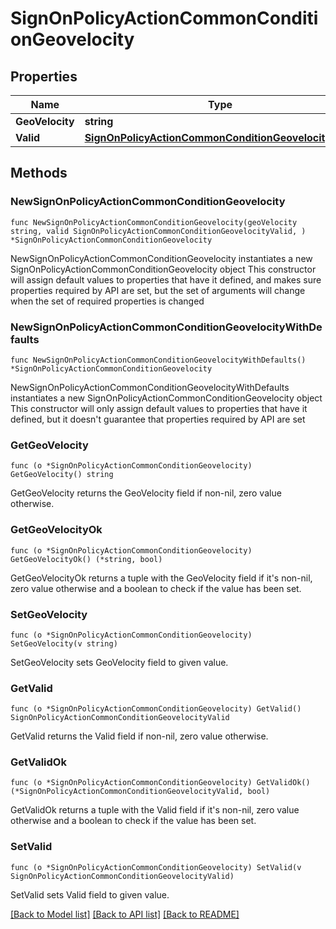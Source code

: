 # SignOnPolicyActionCommonConditionGeovelocity

## Properties

Name | Type | Description | Notes
------------ | ------------- | ------------- | -------------
**GeoVelocity** | **string** |  | 
**Valid** | [**SignOnPolicyActionCommonConditionGeovelocityValid**](SignOnPolicyActionCommonConditionGeovelocityValid.md) |  | 

## Methods

### NewSignOnPolicyActionCommonConditionGeovelocity

`func NewSignOnPolicyActionCommonConditionGeovelocity(geoVelocity string, valid SignOnPolicyActionCommonConditionGeovelocityValid, ) *SignOnPolicyActionCommonConditionGeovelocity`

NewSignOnPolicyActionCommonConditionGeovelocity instantiates a new SignOnPolicyActionCommonConditionGeovelocity object
This constructor will assign default values to properties that have it defined,
and makes sure properties required by API are set, but the set of arguments
will change when the set of required properties is changed

### NewSignOnPolicyActionCommonConditionGeovelocityWithDefaults

`func NewSignOnPolicyActionCommonConditionGeovelocityWithDefaults() *SignOnPolicyActionCommonConditionGeovelocity`

NewSignOnPolicyActionCommonConditionGeovelocityWithDefaults instantiates a new SignOnPolicyActionCommonConditionGeovelocity object
This constructor will only assign default values to properties that have it defined,
but it doesn't guarantee that properties required by API are set

### GetGeoVelocity

`func (o *SignOnPolicyActionCommonConditionGeovelocity) GetGeoVelocity() string`

GetGeoVelocity returns the GeoVelocity field if non-nil, zero value otherwise.

### GetGeoVelocityOk

`func (o *SignOnPolicyActionCommonConditionGeovelocity) GetGeoVelocityOk() (*string, bool)`

GetGeoVelocityOk returns a tuple with the GeoVelocity field if it's non-nil, zero value otherwise
and a boolean to check if the value has been set.

### SetGeoVelocity

`func (o *SignOnPolicyActionCommonConditionGeovelocity) SetGeoVelocity(v string)`

SetGeoVelocity sets GeoVelocity field to given value.


### GetValid

`func (o *SignOnPolicyActionCommonConditionGeovelocity) GetValid() SignOnPolicyActionCommonConditionGeovelocityValid`

GetValid returns the Valid field if non-nil, zero value otherwise.

### GetValidOk

`func (o *SignOnPolicyActionCommonConditionGeovelocity) GetValidOk() (*SignOnPolicyActionCommonConditionGeovelocityValid, bool)`

GetValidOk returns a tuple with the Valid field if it's non-nil, zero value otherwise
and a boolean to check if the value has been set.

### SetValid

`func (o *SignOnPolicyActionCommonConditionGeovelocity) SetValid(v SignOnPolicyActionCommonConditionGeovelocityValid)`

SetValid sets Valid field to given value.



[[Back to Model list]](../README.md#documentation-for-models) [[Back to API list]](../README.md#documentation-for-api-endpoints) [[Back to README]](../README.md)


